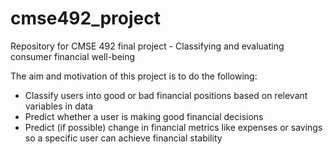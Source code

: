 # cmse492_project
Repository for CMSE 492 final project - Classifying and evaluating consumer financial well-being

The aim and motivation of this project is to do the following:
- Classify users into good or bad financial positions based on relevant variables in data
- Predict whether a user is making good financial decisions
- Predict (if possible) change in financial metrics like expenses or savings so a specific user can achieve financial stability
